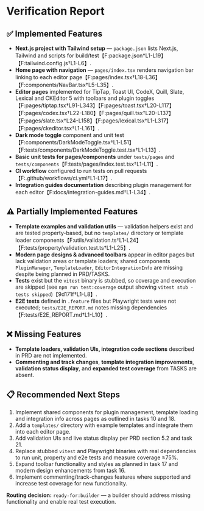 # Verification Report

## ✅ Implemented Features

- **Next.js project with Tailwind setup** — `package.json` lists Next.js, Tailwind and scripts for build/test【F:package.json†L1-L19】【F:tailwind.config.js†L1-L6】.
- **Home page with navigation** — `pages/index.tsx` renders navigation bar linking to each editor page【F:pages/index.tsx†L18-L36】【F:components/NavBar.tsx†L5-L35】.
- **Editor pages** implemented for TipTap, Toast UI, CodeX, Quill, Slate, Lexical and CKEditor 5 with toolbars and plugin toggles【F:pages/tiptap.tsx†L91-L343】【F:pages/toast.tsx†L20-L117】【F:pages/codex.tsx†L22-L180】【F:pages/quill.tsx†L20-L137】【F:pages/slate.tsx†L24-L158】【F:pages/lexical.tsx†L1-L317】【F:pages/ckeditor.tsx†L1-L161】.
- **Dark mode toggle** component and unit test【F:components/DarkModeToggle.tsx†L1-L51】【F:tests/components/DarkModeToggle.test.tsx†L1-L13】.
- **Basic unit tests for pages/components** under `tests/pages` and `tests/components`【F:tests/pages/index.test.tsx†L1-L11】.
- **CI workflow** configured to run tests on pull requests【F:.github/workflows/ci.yml†L1-L17】.
- **Integration guides documentation** describing plugin management for each editor【F:docs/integration-guides.md†L1-L34】.

## ⚠️ Partially Implemented Features

- **Template examples and validation utils** — validation helpers exist and are tested property-based, but no `templates/` directory or template loader components【F:utils/validation.ts†L1-L24】【F:tests/property/validation.test.ts†L1-L25】.
- **Modern page designs & advanced toolbars** appear in editor pages but lack validation areas or template loaders; shared components `PluginManager`, `TemplateLoader`, `EditorIntegrationInfo` are missing despite being planned in PRD/TASKS.
- **Tests** exist but the `vitest` binary is stubbed, so coverage and execution are skipped (see `npm run test:coverage` output showing `vitest stub - tests skipped`)【9d171f†L1-L8】.
- **E2E tests** defined in `.feature` files but Playwright tests were not executed; `tests/E2E_REPORT.md` notes missing dependencies【F:tests/E2E_REPORT.md†L1-L10】.

## ❌ Missing Features

- **Template loaders, validation UIs, integration code sections** described in PRD are not implemented.
- **Commenting and track changes**, **template integration improvements**, **validation status display**, and **expanded test coverage** from TASKS are absent.

## 📋 Recommended Next Steps

1. Implement shared components for plugin management, template loading and integration info across pages as outlined in tasks 10 and 18.
2. Add a `templates/` directory with example templates and integrate them into each editor page.
3. Add validation UIs and live status display per PRD section 5.2 and task 21.
4. Replace stubbed `vitest` and Playwright binaries with real dependencies to run unit, property and e2e tests and measure coverage ≥75%.
5. Expand toolbar functionality and styles as planned in task 17 and modern design enhancements from task 16.
6. Implement commenting/track-changes features where supported and increase test coverage for new functionality.

**Routing decision:** `ready-for:builder` — a builder should address missing functionality and enable real test execution.

